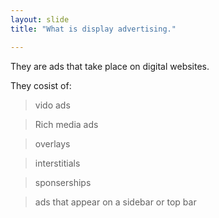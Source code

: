 ```yaml
---
layout: slide
title: "What is display advertising."

---
```


They are ads that take place on digital websites. 

They cosist of:
> vido ads

> Rich media ads

> overlays

> interstitials

> sponserships

> ads that appear on a sidebar or top bar 
